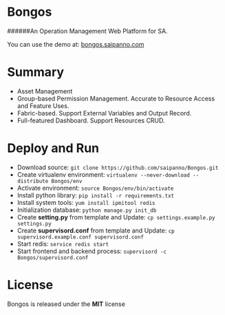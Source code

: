 Bongos
===
######An Operation Management Web Platform for SA.



You can use the demo at: [bongos.saipanno.com](http://bongos.saipanno.com)



# Summary

* Asset Management
* Group-based Permission Management. Accurate to Resource Access and Feature Uses.
* Fabric-based. Support External Variables and Output Record.
* Full-featured Dashboard. Support Resources CRUD.



# Deploy and Run

* Download source: `git clone https://github.com/saipanno/Bongos.git`
* Create virtualenv environment: `virtualenv --never-download --distribute Bongos/env`
* Activate environment: `source Bongos/env/bin/activate`
* Install python library: `pip install -r requirements.txt`
* Install system tools: `yum install ipmitool redis`
* Initialization database: `python manage.py init_db`
* Create **setting.py** from template and Update: `cp settings.example.py settings.py`
* Create **supervisord.conf** from template and Update: `cp supervisord.example.conf supervisord.conf`
* Start redis: `service redis start`
* Start frontend and backend process: `supervisord -c Bongos/supervisord.conf`



# License

Bongos is released under the **MIT** license
